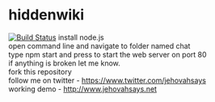 # hiddenwiki
[![Build Status](https://travis-ci.org/jehovahsays/hiddenwiki.svg?branch=master)](https://travis-ci.org/jehovahsays/hiddenwiki)
install node.js<br>
open command line and navigate to folder named chat<br>
type npm start and press to start the web server on port 80<br>
if anything is broken let me know.<br>
fork this repository<br>
follow me on twitter - https://www.twitter.com/jehovahsays<br>
working demo - http://www.jehovahsays.net
